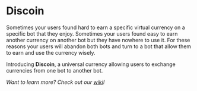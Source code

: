 # Discoin

Sometimes your users found hard to earn a specific virtual currency on a specific bot that they enjoy. Sometimes your users found easy to earn another currency on another bot but they have nowhere to use it. For these reasons your users will abandon both bots and turn to a bot that allow them to earn and use the currency wisely.

Introducing **Discoin**, a universal currency allowing users to exchange currencies from one bot to another bot.

*Want to learn more? Check out our [wiki](https://github.com/austinhuang0131/discoin/wiki)!*
